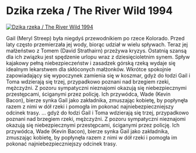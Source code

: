 Dzika rzeka / The River Wild 1994 
=============
[![Dzika rzeka / The River Wild 1994 ](http://vidos.pl/images/player.gif)](http://vidos.pl/dzika-rzeka-the-river-wild-1994)

 Gail (Meryl Streep) była niegdyś przewodnikiem po rzece Kolorado. Przed laty często przemierzała jej wody, biorąc udział w wielu spływach. Teraz jej małżeństwo z Tomem (David Strathairn) przeżywa kryzys. Ostatnią szansą dla ich związku jest spędzenie urlopu wraz z dziesięcioletnim synem. Spływ kajakowy pełną niebezpieczeństw i zasadzek górską rzeką wydaje się idealnym lekarstwem dla skłóconych małżonków. Wkrótce spokojnie zapowiadający się wypoczynek zamienia się w koszmar, gdyż do łodzi Gail i Toma wdzierają się trzej, przypadkowo poznani nad brzegiem rzeki, mężczyźni. Z pozoru sympatyczni nieznajomi okazują się niebezpiecznymi przestępcami, ściganymi przez policję. Ich przywódca, Wade (Kevin Bacon), bierze synka Gail jako zakładnika, zmuszając kobietę, by popłynęła razem z nimi w dół rzeki i pomogła im pokonać najniebezpieczniejszy odcinek trasy.   ... gdyż do łodzi Gail i Toma wdzierają się trzej, przypadkowo poznani nad brzegiem rzeki, mężczyźni. Z pozoru sympatyczni nieznajomi okazują się niebezpiecznymi przestępcami, ściganymi przez policję. Ich przywódca, Wade (Kevin Bacon), bierze synka Gail jako zakładnika, zmuszając kobietę, by popłynęła razem z nimi w dół rzeki i pomogła im pokonać najniebezpieczniejszy odcinek trasy.
